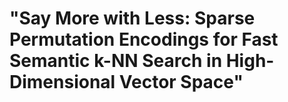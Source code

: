 # "Say More with Less: Sparse Permutation Encodings for Fast Semantic k-NN Search in High-Dimensional Vector Space"
